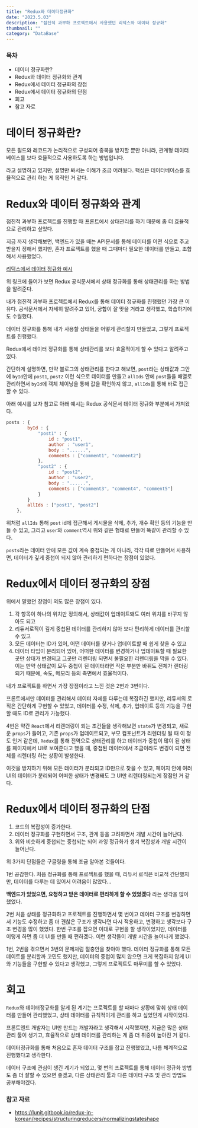 ```yaml
---
title: "Redux와 데이터정규화"
date: "2023.5.03"
description: "점진적 과부하 프로젝트에서 사용했던 리덕스와 데이터 정규화"
thumbnail: ""
category: "DataBase"
---
```


### 목차

- 데이터 정규화란?
- Redux와 데이터 정규화와 관계
- Redux에서 데이터 정규화의 장점
- Redux에서 데이터 정규화의 단점
- 회고
- 참고 자료

# 데이터 정규화란?

모든 필드와 레코드가 논리적으로 구성되어 중복을 방지할 뿐만 아니라, 관계형 데이터베이스를 보다 효율적으로 사용하도록 하는 방법입니다.

라고 설명하고 있지만, 설명만 봐서는 이해가 조금 어려웠다. 핵심은 데이터베이스를 효율적으로 관리 하는 게 목적인 거 같다.

# Redux와 데이터 정규화와 관계

점진적 과부하 프로젝트를 진행할 때 프론트에서 상태관리를 하기 때문에 좀 더 효율적으로 관리하고 싶었다.

지금 까지 생각해보면, 백엔드가 있을 때는 API문서를 통해 데이터를 어떤 식으로 주고받을지 정해서 했지만, 혼자 프로젝트를 했을 때 그때마다 필요한 데이터를 만들고, 조합해서 사용했었다.

[리덕스에서 데이터 정규화 예시](https://lunit.gitbook.io/redux-in-korean/recipes/structuringreducers/normalizingstateshape)

위 링크에 들어가 보면 Redux 공식문서에서 상태 정규화를 통해 상태관리를 하는 방법을 알려준다.

내가 점진적 과부하 프로젝트에서 Redux를 통해 데이터 정규화를 진행했던 가장 큰 이유다. 공식문서에서 자세히 알려주고 있어, 궁합이 잘 맞을 거라고 생각했고, 학습하기에도 수월했다.

데이터 정규화를 통해 내가 사용할 상태들을 어떻게 관리할지 만들었고, 그렇게 프로젝트를 진행했다.

Redux에서 데이터 정규화를 통해 상태관리를 보다 효율적이게 할 수 있다고 알려주고 있다.

간단하게 설명하면, 만약 블로그의 상태관리를 한다고 해보면, `post`라는 상태값과 그안에 `byId`안에 `post1`, `post2` 이런 식으로 데이터를 만들고 `allIds` 안에 `post`들을 배열로 관리하면서 `byId`에 객체 체이닝을 통해 값을 확인하지 않고, `allIds`를 통해 바로 접근할 수 있다.

아래 예시를 보자 참고로 아래 예시는 Redux 공식문서 데이터 정규화 부분에서 가져왔다.

```js
posts : {
        byId : {
            "post1" : {
                id : "post1",
                author : "user1",
                body : "......",
                comments : ["comment1", "comment2"]
            },
            "post2" : {
                id : "post2",
                author : "user2",
                body : "......",
                comments : ["comment3", "comment4", "comment5"]
            }
        }
        allIds : ["post1", "post2"]
    },
```

위처럼 `allIds` 통해 `post` id에 접근해서 게시물을 삭제, 추가, 개수 확인 등의 기능을 만들 수 있고, 그리고 `user`와 `comment`역시 위와 같은 형태로 만들어 똑같이 관리할 수 있다.

`posts`라는 데이터 안에 모든 값이 계속 중첩되는 게 아니라, 각각 따로 만들어서 사용하면, 데이터가 깊게 중첩이 되지 않아 관리하기 편하다는 장점이 있었다.

# Redux에서 데이터 정규화의 장점

위에서 말했던 장점이 외도 많은 장점이 있다.

1. 각 항목이 하나의 위치만 정의해서, 상태값이 업데이트돼도 여러 위치를 바꾸지 않아도 되고
2. 리듀서로직이 깊게 중첩된 데이터를 관리하지 않아 보다 편리하게 데이터를 관리할 수 있고
3. 모든 데이터는 ID가 있어, 어떤 데이터를 찾거나 업데이트할 때 쉽게 찾을 수 있고
4. 데이터 타입이 분리되어 있어, 어떠한 데이터를 변경하거나 업데이트할 때 필요한 곳만 상태가 변경되고 그곳만 리렌더링 되면서 불필요한 리렌더링을 막을 수 있다. 이는 만약 상태값이 모두 중첩이 된 데이터라면 작은 부분만 바꿔도 전체가 렌더링 되기 때문에, 속도, 메모리 등의 측면에서 효율적이다.

내가 프로젝트를 하면서 가장 장점이라고 느낀 것은 2번과 3번이다.

프론트에서만 데이터를 관리해서 데이터 자체를 다루는데 복잡하긴 했지만, 리듀서의 로직은 간단하게 구현할 수 있었고, 데이터를 수정, 삭제, 추가, 업데이트 등의 기능을 구현할 때도 ID로 관리가 가능했다.

4번은 약간 `React`에서 리렌더링이 되는 조건들을 생각해보면 `state`가 변경되고, 새로운 `props`가 들어고, 기존 `props`가 업데이트되고, 부모 컴포넌트가 리렌더링 될 때 이 정도 인거 같은데, `Redux`를 통해 전역으로 상태관리를 하고 데이터가 중첩이 많이 된 상태를 페이지에서 UI로 보여준다고 했을 때, 중첩된 데이터에서 조금이라도 변경이 되면 전체를 리렌더링 하는 상황이 발생한다.

이것을 방지하기 위해 모든 데이터가 분리되고 ID만으로 찾을 수 있고, 페이지 안에 여러 UI의 데이터가 분리되어 어떠한 상태가 변경돼도 그 UI만 리렌더링되는게 장점인 거 같다.

# Redux에서 데이터 정규화의 단점

1. 코드의 복잡성이 증가한다.
2. 데이터 정규화를 구현하면서 구조, 관계 등을 고려하면서 개발 시간이 늘어난다.
3. 위와 비슷하게 중첩되는 중첩되는 되어 과잉 정규화가 생겨 복잡성과 개발 시간이 늘어난다.

위 3가지 단점들은 구글링을 통해 조금 알아본 것들이다.

1번 공감한다. 처음 정규화를 통해 프로젝트를 했을 때, 리듀서 로직은 비교적 간단했지만, 데이터를 다루는 데 있어서 어려움이 많았다...

**백엔드가 있었으면, 요청하고 받은 데이터로 편리하게 할 수 있었겠다** 라는 생각을 많이 했었다.

2번 처음 상태를 정규화하고 프로젝트를 진행하면서 몇 번이고 데이터 구조를 변경하면서 기능도 수정하고 좀 더 괜찮은 구조가 생각나면 다시 적용하고, 변경하고 생각보다 구조 변경을 많이 했었다. 한번 구조를 잡으면 이대로 구현을 할 생각이었지만, 데이터를 이렇게 하면 좀 더 UI를 만들 때 편하겠다. 이런 생각들이 개발 시간을 늘어나게 했었다.

1번, 2번을 겪으면서 3번의 문제처럼 절충안을 찾아야 했다. 데이터 정규화를 통해 모든 데이트를 분리할까 고민도 했지만, 데이터의 중첩이 많지 않으면 크게 복잡하지 않게 UI와 기능들을 구현할 수 있다고 생각했고, 그렇게 프로젝트도 마무미를 할 수 있었다.

# 회고

`Redux`와 데이터정규화를 알게 된 계기는 프로젝트를 할 때마다 상황에 맞춰 상태 데이터를 만들어 관리했었고, 상태 데이터를 규칙적이게 관리를 하고 싶었던게 시작이었다.

프론트엔드 개발자는 UI만 만드는 개발자라고 생각해서 시작했지만, 지금은 많은 상태관리 툴이 생기고, 효율적으로 상태 데이터를 관리하는 게 좀 더 취중이 높아진 거 같다.

데이터정규화를 통해 처음으로 혼자 데이터 구조를 잡고 진행했었고, 나름 체계적으로 진행했다고 생각한다.

데이터 구조에 관심이 생긴 계기가 되었고, 몇 번의 프로젝트를 통해 데이터 정규화 방법도 좀 더 잘할 수 있으면 좋겠고, 다른 상태관리 툴과 다른 데이터 구조 및 관리 방법도 공부해야겠다.

### 참고 자료

- https://lunit.gitbook.io/redux-in-korean/recipes/structuringreducers/normalizingstateshape
